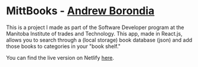 # MittBooks - [Andrew Borondia](https://cranky-beaver-6bfa9c.netlify.app)

This is a project I made as part of the Software Developer program at the Manitoba Institute of trades and Technology.
This app, made in React.js, allows you to search through a (local storage) book database (json) and add those books to categories in your "book shelf."

You can find the live version on Netlify [here](https://fervent-visvesvaraya-fc46ee.netlify.app/).
